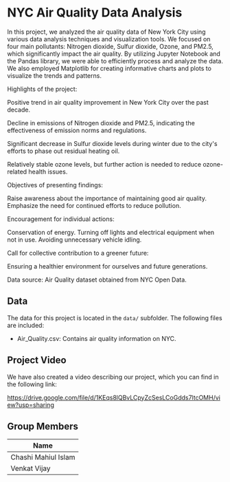# NYC Air Quality Data AnalysisIn this project, we analyzed the air quality data of New York City using various data analysis techniques and visualization tools. We focused on four main pollutants: Nitrogen dioxide, Sulfur dioxide, Ozone, and PM2.5, which significantly impact the air quality. By utilizing Jupyter Notebook and the Pandas library, we were able to efficiently process and analyze the data. We also employed Matplotlib for creating informative charts and plots to visualize the trends and patterns.Highlights of the project:Positive trend in air quality improvement in New York City over the past decade.Decline in emissions of Nitrogen dioxide and PM2.5, indicating the effectiveness of emission norms and regulations.Significant decrease in Sulfur dioxide levels during winter due to the city's efforts to phase out residual heating oil.Relatively stable ozone levels, but further action is needed to reduce ozone-related health issues.Objectives of presenting findings:Raise awareness about the importance of maintaining good air quality.Emphasize the need for continued efforts to reduce pollution.Encouragement for individual actions:Conservation of energy.Turning off lights and electrical equipment when not in use.Avoiding unnecessary vehicle idling.Call for collective contribution to a greener future:Ensuring a healthier environment for ourselves and future generations.Data source: Air Quality dataset obtained from NYC Open Data.## DataThe data for this project is located in the `data/` subfolder. The following files are included:- Air_Quality.csv: Contains air quality information on NYC. ## Project VideoWe have also created a video describing our project, which you can find in the following link: https://drive.google.com/file/d/1KEqs8lQBvLCpyZcSesLCoGdds7ltcOMH/view?usp=sharing## Group Members| Name                | -------------------| | Chashi Mahiul Islam || Venkat Vijay |